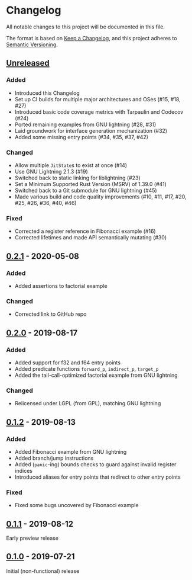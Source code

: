 # Changelog
All notable changes to this project will be documented in this file.

The format is based on [Keep a Changelog](https://keepachangelog.com/en/1.0.0/),
and this project adheres to [Semantic Versioning](https://semver.org/spec/v2.0.0.html).

## [Unreleased]
### Added
- Introduced this Changelog
- Set up CI builds for multiple major architectures and OSes (#15, #18, #27)
- Introduced basic code coverage metrics with Tarpaulin and Codecov (#24)
- Ported remaining examples from GNU lightning (#28, #31)
- Laid groundwork for interface generation mechanization (#32)
- Added some missing entry points (#34, #35, #37, #42)

### Changed
- Allow multiple `JitState`s to exist at once (#14)
- Use GNU Lightning 2.1.3 (#19)
- Switched back to static linking for liblightning (#23)
- Set a Minimum Supported Rust Version (MSRV) of 1.39.0 (#41)
- Switched back to a Git submodule for GNU lightning (#45)
- Made various build and code quality improvements (#10, #11, #17, #20, #25, #26, #36, #40, #46)

### Fixed
- Corrected a register reference in Fibonacci example (#16)
- Corrected lifetimes and made API semantically mutating (#30)

## [0.2.1] - 2020-05-08
### Added
- Added assertions to factorial example

### Changed
- Corrected link to GitHub repo

## [0.2.0] - 2019-08-17
### Added
- Added support for f32 and f64 entry points
- Added predicate functions `forward_p`, `indirect_p`, `target_p`
- Added the tail-call-optimized factorial example from GNU lightning

### Changed
- Relicensed under LGPL (from GPL), matching GNU lightning

## [0.1.2] - 2019-08-13
### Added
- Added Fibonacci example from GNU lightning
- Added branch/jump instructions
- Added (`panic`-ing) bounds checks to guard against invalid register indices
- Introduced aliases for entry points that redirect to other entry points

### Fixed
- Fixed some bugs uncovered by Fibonacci example

## [0.1.1] - 2019-08-12
Early preview release

## [0.1.0] - 2019-07-21
Initial (non-functional) release

[Unreleased]: https://github.com/petelliott/lightning-sys/compare/v0.2.1...HEAD
[0.2.1]: https://github.com/petelliott/lightning-sys/compare/v0.2.0...v0.2.1
[0.2.0]: https://github.com/petelliott/lightning-sys/compare/v0.1.2...v0.2.0
[0.1.2]: https://github.com/petelliott/lightning-sys/compare/v0.1.1...v0.1.2
[0.1.1]: https://github.com/petelliott/lightning-sys/compare/v0.1.0...v0.1.1
[0.1.0]: https://github.com/petelliott/lightning-sys/releases/tag/v0.1.0
